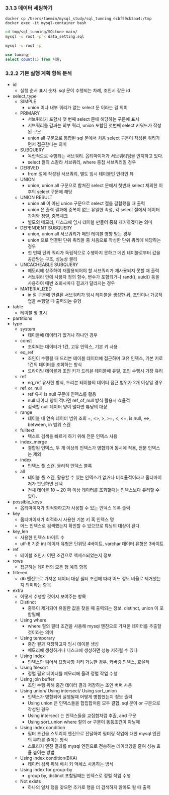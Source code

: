### 3.1.3 데이터 세팅하기
```shell
docker cp /Users/taemin/mysql_study/sql_tunning ecbf59cb2aa4:/tmp
docker exec -it mysql-container bash
```
```bash
cd tmp/sql_tunning/SQLtune-main/
mysql -u root -p < data_setting.sql

mysql -u root -p
```
```sql
use tuning;
select count(1) from 사원;
```

### 3.2.2 기본 실행 계획 항목 분석

* id
  * 실행 순서 표시 숫자. sql 문이 수행되는 차례, 조인시 같은 id
* select_type
  * SIMPLE
    * union 이나 내부 쿼리가 없는 select 문 이라는 걸 의미
  * PRIMARY
    * 서브쿼리가 포함시 첫 번째 select 문에 해당하는 구문에 표시
    * 서브쿼리를 감싸는 외부 쿼리, union 포함된 첫번째 select 키워드가 작성된 구문
    * union all 구문으로 통합된 sql 문에서 처음 select 구문이 작성된 쿼리가 먼저 접근한다는 의미
  * SUBQUERY
    * 독립적으로 수행되는 서브쿼리. 옵티마이저가 서브쿼리임을 인지하고 있다.
    * select 절의 스칼라 서브쿼리, where 중첩 서브쿼리일 경우
  * DERIVED
    * from 절에 작성된 서브쿼리, 별도 임시 테이블인 인라인 뷰
  * UNION
    * union, union all 구문으로 합쳐진 select 문에서 첫번째 select 제외한 이후의 select 구문에 해당
  * UNION RESULT
    * union all 이 아닌 union 구문으로 select 절을 결합했을 때 출력
    * union 은 출력 결과에 중복이 없는 유일한 속성, 각 select 절에서 데이터 가져와 정렬, 중복체크
    * 별도의 메모리, 디스크에 임시 테이블 만들어 중복 제거하겠다는 의미
  * DEPENDENT SUBQUERY
    * union, union all 서브쿼리가 메인 테이블 영향 받는 경우
    * union 으로 연결된 단위 쿼리들 중 처음으로 작성한 단위 쿼리에 해당하는 경우
    * 첫 번째 단위 쿼리가 독립적으로 수행하지 못하고 메인 테이블로부터 값을 공급받는 구조, 성능상 불리
  * UNCACHEABLE SUBQUERY
    * 메모리에 상주하여 재활용되어야 할 서브쿼리가 재사용되지 못할 때 출력
    * 서브쿼리 안에 사용자 정의 함수, 변수가 포함되거나 rand(), uuid() 등을 사용하여 매번 조회시마다 결과가 달라지는 경우
  * MATERIALIZED
    * in 절 구문에 연결된 서브쿼리가 임시 테이블을 생성한 뒤, 조인이나 가공작업을 수행할 때 출력되는 유형
* table
  * 테이블 명 표시
* partitions
* type
  * system
    * 테이블에 데이터가 없거나 하나인 경우
  * const
    * 조회되는 데이터가 1건, 고유 인덱스, 기본 키 사용
  * eq_ref
    * 조인이 수행될 때 드리븐 테이블 데이터에 접근하며 고유 인덱스, 기본 키로 1건의 데이터를 조회하는 방식
    * 드라이빙 테이블과 조인 키가 드리븐 테이블에 유일, 조인 수행시 가장 유리
  * ref
    * eq_ref 유사한 방식, 드리븐 테이블의 데이터 접근 범위가 2개 이상일 경우
  * ref_or_null
    * ref 유사 is null 구문에 인덱스를 활용
    * null 데이터 양이 적다면 ref_of_null 방식 활용시 효율적
    * 검색할 null 데이터 양이 많다면 튜닝의 대상
  * range
    * 테이블 내 연속 데이터 범위 조회 =, <>, >, >=, <, <=, is null, <=>, between, in 범위 스캔
  * fulltext
    * 텍스트 검색을 빠르게 하기 위해 전문 인덱스 사용
  * index_merge
    * 결합된 인덱스, 두 개 이상의 인덱스가 병합되어 동시에 적용, 전문 인덱스는 제외
  * index
    * 인덱스 풀 스캔. 물리적 인덱스 블록
  * all
    * 테이블 풀 스캔, 활용할 수 있는 인덱스가 없거나 비효율적이라고 옵티마이저가 판단하면 선택
    * 전체 테이블 10 ~ 20 퍼 이상 데이터를 조회할때는 인덱스보다 유리할 수 있다.
* possible_keys
  * 옵티마이저가 최적화하고자 사용할 수 있는 인덱스 목록 출력
* key
  * 옵티마이저가 최적화시 사용한 기본 키 혹 인덱스 명
  * 어느 인덱스로 검색했는지 확인할 수 있으므로 튜닝의 대상이 된다.
* key_len
  * 사용한 인덱스 바이트 수
  * utf-8 기준 int 데이터 유형은 단위당 4바이트, varchar 데이터 유형은 3바이트
* ref
  * 테이블 조인시 어떤 조건으로 엑세스되었는지 정보
* rows
  * 접근하는 데이터의 모든 행 예측 항목
* filtered
  * db 엔진으로 가져온 데이터 대상 필터 조건에 따라 어느 정도 비율로 제거했는지 의미하는 항목
* extra
  * 어떻게 수행할 것이지 보여주는 항목
  * Distinct
    * 중복이 제거되어 유일한 값을 찾을 때 출력되는 정보. distinct, union 이 포함될때
  * Using where
    * where 절의 필터 조건을 사용해 mysql 엔진으로 가져온 데이터를 추출할 것이라는 의미
  * Using temporary
    * 중간 결과 저장하고자 임시 테이블 생성
    * 메모리에 생성하거나 디스크에 생성하면 성능 저하될 수 있다
  * Using index
    * 인덱스만 읽어서 요청사항 처리 가능한 경우. 커버링 인덱스, 효율적
  * Using filesort
    * 정렬 필요 데이터를 메모리에 올려 정렬 작업 수행
  * Using join buffer
    * 조인 수행 위해 중간 데이터 결과 저장하는 조인 버퍼 사용
  * Using union/ Using intersect/ Using sort_union
    * 인덱스가 병합되어 실행될때 어떻게 병합했는지 정보 출력
    * Using union 은 인덱스들을 합집합처럼 모두 결합, sql 문이 or 구문으로 작성된 경우
    * Using intersect 는 인덱스들을 교집합처럼 추출, and 구문
    * Using sort_union where 절의 or 구문이 동등조건이 아닐때
  * Using index condition
    * 필터 조건을 스토리지 엔진으로 전달하여 필터링 작업에 대한 mysql 엔진의 부하를 줄이는 방식
    * 스토리지 엔진 결과를 mysql 엔진으로 전송하는 데이터양을 줄여 성능 효율 높이는 방법
  * Using index condition(BKA)
    * 데이터 검색 위해 배치 키 액세스 사용하는 방식
  * Using index for group-by
    * group by, distinct 포함될때는 인덱스로 정렬 작업 수행
  * Not exists
    * 하나의 일치 행을 찾으면 추가로 행을 더 검색하지 않아도 될 때 출력